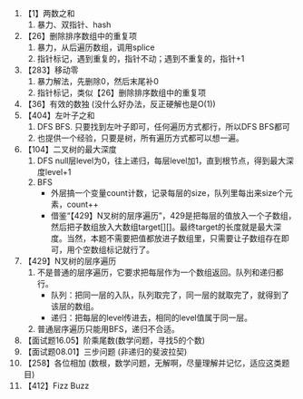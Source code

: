 
1. 【1】两数之和
    1. 暴力、双指针、hash
2. 【26】删除排序数组中的重复项
    1. 暴力，从后遍历数组，调用splice
    2. 指针标记，遇到重复的，指针不动；遇到不重复的，指针+1
3. 【283】移动零
    1. 暴力解法，先删除0，然后末尾补0
    2. 指针标记，类似【26】删除排序数组中的重复项
4. 【36】有效的数独 (没什么好办法，反正硬解也是O(1))
5. 【404】左叶子之和               
    1.  DFS BFS. 只要找到左叶子即可，任何遍历方式都行，所以DFS BFS都可  
    2. 也提供一个经验，只要是树，所有遍历方式都可以想一遍。
6. 【104】二叉树的最大深度             
    1. DFS null层level为0，往上递归，每层level加1，直到根节点，得到最大深度level+1
    2. BFS 
        * 外层搞一个变量count计数，记录每层的size，队列里每出来size个元素，count++
        * 借鉴“【429】N叉树的层序遍历”，429是把每层的值放入一个子数组，然后把子数组放入大数组target[][]。最终target的长度就是最大深度。当然，本题不需要把值都放进子数组里，只需要让子数组存在即可，用个空数组标记就行了。
7. 【429】N叉树的层序遍历 
    1. 不是普通的层序遍历，它要求把每层作为一个数组返回。队列和递归都行。
        * 队列：把同一层的入队，队列取完了，同一层的就取完了，就得到了该层的数组。
        * 递归：把每层的level传进去，相同的level值属于同一层。
    2. 普通层序遍历只能用BFS，递归不合适。
8. 【面试题16.05】阶乘尾数(数学问题，寻找5的个数)            
9. 【面试题08.01】三步问题 (非递归的斐波拉契)         
10. 【258】各位相加 (数根，数学问题，无解啊，尽量理解并记忆，适应这类题目)      
11. 【412】Fizz Buzz     

